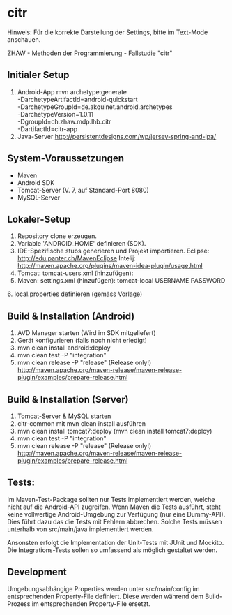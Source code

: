 citr
=====
Hinweis: Für die korrekte Darstellung der Settings, bitte im Text-Mode anschauen.

ZHAW - Methoden der Programmierung - Fallstudie "citr"

Initialer Setup
----------------
1. Android-App
mvn archetype:generate \
  -DarchetypeArtifactId=android-quickstart \
  -DarchetypeGroupId=de.akquinet.android.archetypes \
  -DarchetypeVersion=1.0.11 \
  -DgroupId=ch.zhaw.mdp.lhb.citr \
  -DartifactId=citr-app
2. Java-Server
http://persistentdesigns.com/wp/jersey-spring-and-jpa/

System-Voraussetzungen
----------------
- Maven
- Android SDK
- Tomcat-Server  (V. 7, auf Standard-Port 8080)
- MySQL-Server

Lokaler-Setup
----------------
1. Repository clone erzeugen.
2. Variable 'ANDROID_HOME' definieren (SDK).
3. IDE-Spezifische stubs generieren und Projekt importieren.
    Eclipse: http://edu.panter.ch/MavenEclipse
    Intelij: http://maven.apache.org/plugins/maven-idea-plugin/usage.html
4. Tomcat: tomcat-users.xml (hinzufügen):
   <role rolename="manager-script"/>
   <user username="USERNAME" password="PASSWORD" roles="manager-script"/>
5. Maven: settings.xml (hinzufügen):
    <servers>
     <server>
      <id>tomcat-local</id>
      <username>USERNAME</username>
      <password>PASSWORD</password>
    </server>
  </servers>
6. local.properties definieren (gemäss Vorlage)

Build & Installation (Android)
----------------
1. AVD Manager starten (Wird im SDK mitgeliefert)
2. Gerät konfigurieren (falls noch nicht erledigt)
3. mvn clean install android:deploy
4. mvn clean test -P "integration"
5. mvn clean release -P "release" (Release only!)
   http://maven.apache.org/maven-release/maven-release-plugin/examples/prepare-release.html

Build & Installation (Server)
----------------
1. Tomcat-Server & MySQL starten
0. citr-common mit mvn clean install ausführen
2. mvn clean install tomcat7:deploy		(mvn clean install tomcat7:deploy)
3. mvn clean test -P "integration"
4. mvn clean release -P "release" (Release only!)
   http://maven.apache.org/maven-release/maven-release-plugin/examples/prepare-release.html

Tests:
----------------
Im Maven-Test-Package sollten nur Tests implementiert werden, welche nicht auf die Android-API zugreifen.
Wenn Maven die Tests ausführt, steht keine vollwertige Android-Umgebung zur Verfügung (nur eine Dummy-API).
Dies führt dazu das die Tests mit Fehlern abbrechen. Solche Tests müssen unterhalb von src/main/java implementiert werden.

Ansonsten erfolgt die Implementation der Unit-Tests mit JUnit und Mockito. Die Integrations-Tests sollen so umfassend als möglich gestaltet werden.


Development
----------------
Umgebungsabhängige Properties werden unter src/main/config im entsprechenden Property-File definiert. Diese werden während dem Build-Prozess im entsprechenden Property-File ersetzt.
